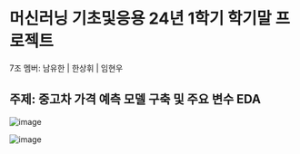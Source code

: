 # 머신러닝 기초및응용 24년 1학기 학기말 프로젝트
7조 멤버: 남유한 | 한상휘 | 임현우

## 주제: 중고차 가격 예측 모델 구축 및 주요 변수 EDA

![image](https://github.com/YuHan-J-Nam/2024_01_Intro_to_ML_Final/assets/43714833/96a464d4-5489-4f78-9562-c0640e5f6e46)

![image](https://github.com/YuHan-J-Nam/2024_01_Intro_to_ML_Final/assets/43714833/452a43c7-0974-4b52-bfc6-db2624b23c57)
